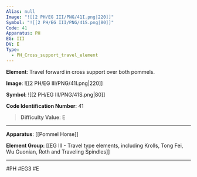 ```yaml
---
Alias: null
Image: "![[2 PH/EG III/PNG/41I.png|220]]"
Symbol: "![[2 PH/EG III/PNG/41S.png|80]]"
Code: 41
Apparatus: PH
EG: III
DV: E
Type:
  - PH_Cross_support_travel_element
---
```

**Element**: Travel forward in cross support over both pommels.

**Image**:
![[2 PH/EG III/PNG/41I.png|220]]

**Symbol**:
![[2 PH/EG III/PNG/41S.png|80]]

**Code Identification Number**: 41

>**Difficulty Value**: E

___
**Apparatus**: [[Pommel Horse]]

**Element Group**: [[EG III - Travel type elements, including Krolls, Tong Fei, Wu Guonian, Roth and Traveling Spindles]]
___
#PH #EG3 #E
